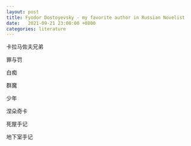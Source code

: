 ```yaml
---
layout: post
title: Fyodor Dostoyevsky - my favorite author in Russian Novelist
date:   2021-09-21 23:00:00 +0800
categories: literature
---
```


卡拉马佐夫兄弟

罪与罚

白痴

群魔

少年

涅朵奇卡

死屋手记

地下室手记

